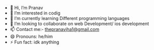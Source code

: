 - 👋 Hi, I’m Pranav
- 👀 I’m interested in codig
- 🌱 I’m currently learning Different programming languages
- 💞️ I’m looking to collaborate on web Development/ ios development
- 📫 Contact me:- thepranavjha1@gmail.com
- 😄 Pronouns: he/him
- ⚡ Fun fact: idk anything

<!---
Pranav22bet/Pranav22bet is a ✨ special ✨ repository because its `README.md` (this file) appears on your GitHub profile.
You can click the Preview link to take a look at your changes.
--->
